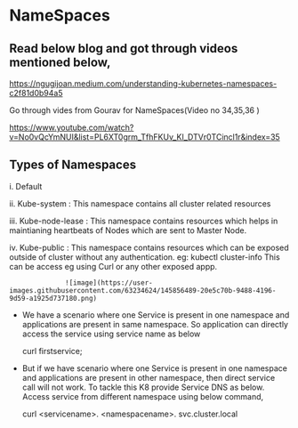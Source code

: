 # NameSpaces

## Read below blog and got through videos mentioned below,

https://ngugijoan.medium.com/understanding-kubernetes-namespaces-c2f81d0b94a5

Go through vides from Gourav for NameSpaces(Video no 34,35,36 )

https://www.youtube.com/watch?v=No0vQcYmNUI&list=PL6XT0grm_TfhFKUv_KI_DTVr0TCincl1r&index=35

## Types of Namespaces

i. Default

ii. Kube-system : This namespace contains all cluster related resources

iii. Kube-node-lease : This namespace contains resources which helps in maintianing heartbeats of Nodes which are sent to Master Node.

iv. Kube-public : This namespace contains resources which can be exposed outside of cluster without any authentication. eg: kubectl cluster-info
                  This can be access eg using Curl or any other exposed appp.
                  
                  ![image](https://user-images.githubusercontent.com/63234624/145856489-20e5c70b-9488-4196-9d59-a1925d737180.png)



* We have a scenario where one Service is present in one namespace and applications are present in same namespace.
  So application can directly access the service using service name as below

    curl firstservice;

* But if we have  scenario where one Service is present in one namespace and applications are present in other namespace, then
  direct service call will not work. 
  To tackle this K8 provide Service DNS as below. Access service from different namespace using below command,

   curl <<servicename>servicename>. <<namespacename>namespacename>. svc.cluster.local
